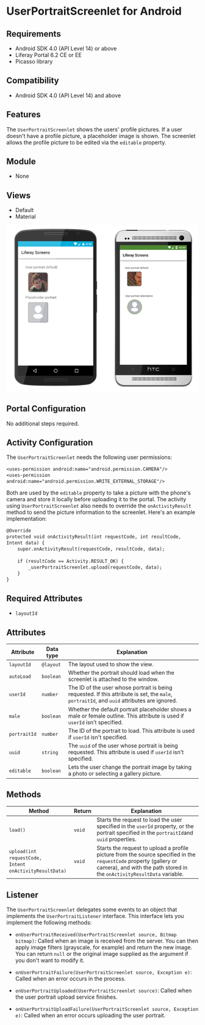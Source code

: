 # UserPortraitScreenlet for Android [](id=userportraitscreenlet-for-android)

## Requirements [](id=requirements)

- Android SDK 4.0 (API Level 14) or above
- Liferay Portal 6.2 CE or EE
- Picasso library

## Compatibility [](id=compatibility)

- Android SDK 4.0 (API Level 14) and above

## Features [](id=features)

The `UserPortraitScreenlet` shows the users' profile pictures. If a user
doesn't have a profile picture, a placeholder image is shown. The screenlet
allows the profile picture to be edited via the `editable` property.

## Module [](id=module)

- None

## Views [](id=views)

- Default
- Material

![The `UserPortraitScreenlet` using the Default and Material viewsets.](../../images/screens-android-userportrait.png)

## Portal Configuration [](id=portal-configuration)

No additional steps required.

## Activity Configuration [](id=activity-configuration)

The `UserPortraitScreenlet` needs the following user permissions:

    <uses-permission android:name="android.permission.CAMERA"/>
    <uses-permission android:name="android.permission.WRITE_EXTERNAL_STORAGE"/>

Both are used by the `editable` property to take a picture with the phone's 
camera and store it locally before uploading it to the portal. The activity 
using `UserPortraitScreenlet` also needs to override the `onActivityResult` 
method to send the picture information to the screenlet. Here's an example 
implementation:

    @Override
    protected void onActivityResult(int requestCode, int resultCode, Intent data) {
        super.onActivityResult(requestCode, resultCode, data);
    
        if (resultCode == Activity.RESULT_OK) {
            _userPortraitScreenlet.upload(requestCode, data);
        }
    }

## Required Attributes

- `layoutId`

## Attributes [](id=attributes)

| Attribute | Data type | Explanation |
|-----------|-----------|-------------| 
| `layoutId` | `@layout` | The layout used to show the view. |
| `autoLoad` | `boolean` | Whether the portrait should load when the screenlet is attached to the window. |
| `userId` | `number` | The ID of the user whose portrait is being requested. If this attribute is set, the `male`, `portraitId`, and `uuid` attributes are ignored. |
| `male` | `boolean` | Whether the default portrait placeholder shows a male or female outline. This attribute is used if `userId` isn't specified. |
| `portraitId` | `number` | The ID of the portrait to load. This attribute is used if `userId` isn't specified. |
| `uuid` | `string` | The `uuid` of the user whose portrait is being requested. This attribute is used if `userId` isn't specified. |
| `editable` | `boolean` | Lets the user change the portrait image by taking a photo or selecting a gallery picture. |

## Methods [](id=methods)

| Method | Return | Explanation |
|-----------|-----------|-------------| 
| `load()` | `void` | Starts the request to load the user specified in the `userId` property, or the portrait specified in the `portraitId`and `uuid` properties. |
| `upload(int requestCode,`<br/>`Intent onActivityResultData)` | `void` | Starts the request to upload a profile picture from the source specified in the `requestCode` property (gallery or camera), and with the path stored in the `onActivityResultData` variable. |

## Listener [](id=listener)

The `UserPortraitScreenlet` delegates some events to an object that implements 
the `UserPortraitListener` interface. This interface lets you implement the 
following methods:

- `onUserPortraitReceived(UserPortraitScreenlet source, Bitmap bitmap)`: Called 
  when an image is received from the server. You can then apply image filters 
  (grayscale, for example) and return the new image. You can return `null` or 
  the original image supplied as the argument if you don't want to modify it.
  
- `onUserPortraitFailure(UserPortraitScreenlet source, Exception e)`: Called 
  when an error occurs in the process.

- `onUserPortraitUploaded(UserPortraitScreenlet source)`: Called when the user 
  portrait upload service finishes.

- `onUserPortraitUploadFailure(UserPortraitScreenlet source, Exception e)`: 
  Called when an error occurs uploading the user portrait.
